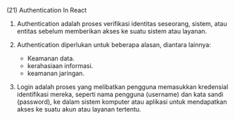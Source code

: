 (21) Authentication In React

1. Authentication adalah proses verifikasi identitas seseorang, sistem, atau entitas sebelum memberikan akses ke suatu sistem atau layanan.

2. Authentication diperlukan untuk beberapa alasan, diantara lainnya:

   - Keamanan data.
   - kerahasiaan informasi.
   - keamanan jaringan.

3. Login adalah proses yang melibatkan pengguna memasukkan kredensial identifikasi mereka, seperti nama pengguna (username) dan kata sandi (password), ke dalam sistem komputer atau aplikasi untuk mendapatkan akses ke suatu akun atau layanan tertentu.
